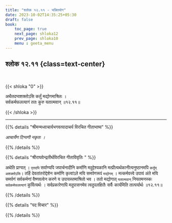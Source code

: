 ```yaml
---
title: "श्लोक १२.११ - भक्तियोग"
date: 2023-10-02T14:35:25+05:30
draft: false
book:
    toc_page: true
    next_page: shloka12
    prev_page: shloka10
    menu : geeta_menu
---
```



## श्लोक १२.११ {class=text-center}

<br/>

{{< shloka  "0"  >}}

अथैतदप्यशक्तोऽसि कर्तुं मद्योगमाश्रितः ।  
सर्वकर्मफलत्यागं ततः कुरु यतात्मवान् ॥१२.११॥

{{< /shloka >}}

---


{{% details "श्रीमन्मध्वाचार्यभगवत्पादाचर्य विरचित  गीताभाष्य" %}}

*आचार्येण टिप्पणी नकृतः ।*

{{% /details %}}


{{% details "श्रीराघवेन्द्रतीर्थविरचित गीताविवृतिः " %}}

अथेति प्राग्वत्‌ । `एतदपि` सर्वाण्यपि जपार्चनादीनि 
कर्माणि मदुद्देश्यकानि मत्प्रीत्यर्थकानीत्यनुष्ठानमपि 
`कर्तुम् अशक्तोऽसि`। तर्हि देवतांतरोद्देशेन 
कर्माणि कृत्वांऽते मयि समर्पणरूपं `मद्योगम्‌` । 
मत्कर्मवत्त्वे उपायं अंते मयि
समर्पणं सर्वकर्मणां वैष्णवत्वेन करणे य उपायस्तमाश्रितो 
भव । ततो मद्योगात्‌ `यतात्मवान्‌` 
नियतमनस्कः `सर्वकर्मफलत्यागं` कुर्वित्यर्थः । 
सर्वप्रकारेणापि मदुपासनमेव त्वदुपलक्षितैः सर्वैः 
कार्यमिति तात्पर्यार्थः ॥१२.११॥

{{% /details %}}


{{% details "पद विचार" %}}


{{% /details %}}

